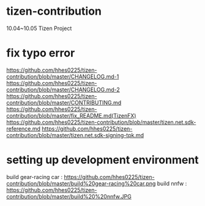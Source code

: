 # tizen-contribution
10.04~10.05 Tizen Project

# fix typo error
https://github.com/hhes0225/tizen-contribution/blob/master/CHANGELOG.md-1
https://github.com/hhes0225/tizen-contribution/blob/master/CHANGELOG.md-2
https://github.com/hhes0225/tizen-contribution/blob/master/CONTRIBUTING.md
https://github.com/hhes0225/tizen-contribution/blob/master/fix_README.md(TizenFX)
https://github.com/hhes0225/tizen-contribution/blob/master/tizen.net.sdk-reference.md
https://github.com/hhes0225/tizen-contribution/blob/master/tizen.net.sdk-signing-tpk.md

# setting up development environment
build gear-racing car :
https://github.com/hhes0225/tizen-contribution/blob/master/build%20gear-racing%20car.png
build nnfw : 
https://github.com/hhes0225/tizen-contribution/blob/master/build%20%20nnfw.JPG

